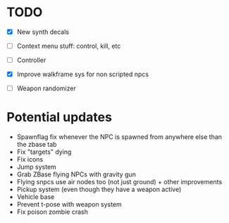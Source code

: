 # TODO
- [x] New synth decals
- [ ] Context menu stuff: control, kill, etc
- [ ] Controller
- [x] Improve walkframe sys for non scripted npcs
- [ ] Weapon randomizer


# Potential updates
- Spawnflag fix whenever the NPC is spawned from anywhere else than the zbase tab
- Fix "targets" dying
- Fix icons
- Jump system
- Grab ZBase flying NPCs with gravity gun
- Flying snpcs use air nodes too (not just ground) + other improvements
- Pickup system (even though they have a weapon active)
- Vehicle base
- Prevent t-pose with weapon system
- Fix poison zombie crash
